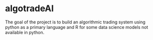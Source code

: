 # algotradeAI
The goal of the project is to build an algorithmic trading system using python as a primary language and R for some data science models not available in python.
